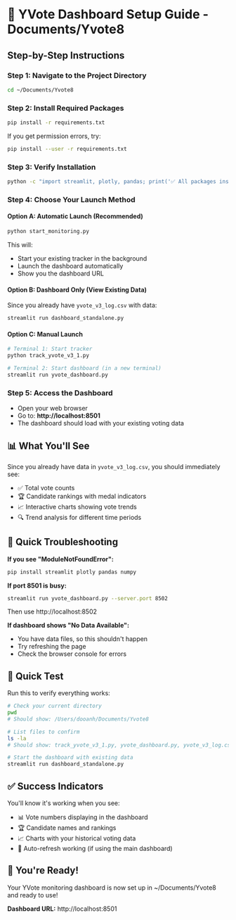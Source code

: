 # 🚀 YVote Dashboard Setup Guide - Documents/Yvote8

## Step-by-Step Instructions

### Step 1: Navigate to the Project Directory
```bash
cd ~/Documents/Yvote8
```

### Step 2: Install Required Packages
```bash
pip install -r requirements.txt
```

If you get permission errors, try:
```bash
pip install --user -r requirements.txt
```

### Step 3: Verify Installation
```bash
python -c "import streamlit, plotly, pandas; print('✅ All packages installed successfully!')"
```

### Step 4: Choose Your Launch Method

#### Option A: Automatic Launch (Recommended)
```bash
python start_monitoring.py
```
This will:
- Start your existing tracker in the background
- Launch the dashboard automatically
- Show you the dashboard URL

#### Option B: Dashboard Only (View Existing Data)
Since you already have `yvote_v3_log.csv` with data:
```bash
streamlit run dashboard_standalone.py
```

#### Option C: Manual Launch
```bash
# Terminal 1: Start tracker
python track_yvote_v3_1.py

# Terminal 2: Start dashboard (in a new terminal)
streamlit run yvote_dashboard.py
```

### Step 5: Access the Dashboard
- Open your web browser
- Go to: **http://localhost:8501**
- The dashboard should load with your existing voting data

## 📊 What You'll See

Since you already have data in `yvote_v3_log.csv`, you should immediately see:
- ✅ Total vote counts
- 🏆 Candidate rankings with medal indicators
- 📈 Interactive charts showing vote trends
- 🔍 Trend analysis for different time periods

## 🔧 Quick Troubleshooting

**If you see "ModuleNotFoundError":**
```bash
pip install streamlit plotly pandas numpy
```

**If port 8501 is busy:**
```bash
streamlit run yvote_dashboard.py --server.port 8502
```
Then use http://localhost:8502

**If dashboard shows "No Data Available":**
- You have data files, so this shouldn't happen
- Try refreshing the page
- Check the browser console for errors

## 🎯 Quick Test

Run this to verify everything works:
```bash
# Check your current directory
pwd
# Should show: /Users/dooanh/Documents/Yvote8

# List files to confirm
ls -la
# Should show: track_yvote_v3_1.py, yvote_dashboard.py, yvote_v3_log.csv, etc.

# Start the dashboard with existing data
streamlit run dashboard_standalone.py
```

## ✅ Success Indicators

You'll know it's working when you see:
- 📊 Vote numbers displaying in the dashboard
- 🏆 Candidate names and rankings
- 📈 Charts with your historical voting data
- 🔄 Auto-refresh working (if using the main dashboard)

## 🎉 You're Ready!

Your YVote monitoring dashboard is now set up in ~/Documents/Yvote8 and ready to use!

**Dashboard URL:** http://localhost:8501